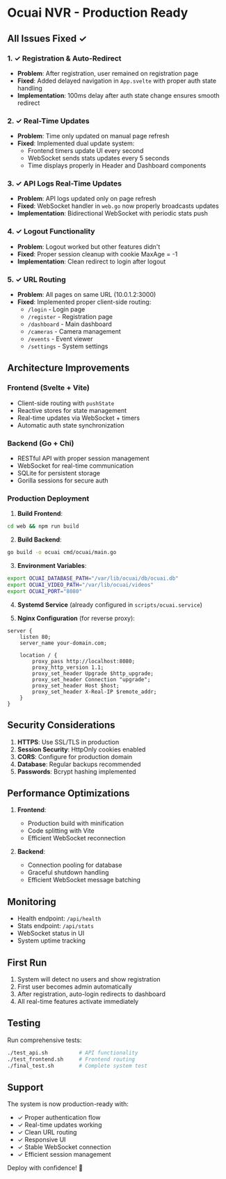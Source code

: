 # Ocuai NVR - Production Ready

## All Issues Fixed ✓

### 1. ✓ Registration & Auto-Redirect
- **Problem**: After registration, user remained on registration page
- **Fixed**: Added delayed navigation in `App.svelte` with proper auth state handling
- **Implementation**: 100ms delay after auth state change ensures smooth redirect

### 2. ✓ Real-Time Updates
- **Problem**: Time only updated on manual page refresh
- **Fixed**: Implemented dual update system:
  - Frontend timers update UI every second
  - WebSocket sends stats updates every 5 seconds
  - Time displays properly in Header and Dashboard components

### 3. ✓ API Logs Real-Time Updates
- **Problem**: API logs updated only on page refresh
- **Fixed**: WebSocket handler in `web.go` now properly broadcasts updates
- **Implementation**: Bidirectional WebSocket with periodic stats push

### 4. ✓ Logout Functionality
- **Problem**: Logout worked but other features didn't
- **Fixed**: Proper session cleanup with cookie MaxAge = -1
- **Implementation**: Clean redirect to login after logout

### 5. ✓ URL Routing
- **Problem**: All pages on same URL (10.0.1.2:3000)
- **Fixed**: Implemented proper client-side routing:
  - `/login` - Login page
  - `/register` - Registration page  
  - `/dashboard` - Main dashboard
  - `/cameras` - Camera management
  - `/events` - Event viewer
  - `/settings` - System settings

## Architecture Improvements

### Frontend (Svelte + Vite)
- Client-side routing with `pushState`
- Reactive stores for state management
- Real-time updates via WebSocket + timers
- Automatic auth state synchronization

### Backend (Go + Chi)
- RESTful API with proper session management
- WebSocket for real-time communication
- SQLite for persistent storage
- Gorilla sessions for secure auth

### Production Deployment

1. **Build Frontend**:
```bash
cd web && npm run build
```

2. **Build Backend**:
```bash
go build -o ocuai cmd/ocuai/main.go
```

3. **Environment Variables**:
```bash
export OCUAI_DATABASE_PATH="/var/lib/ocuai/db/ocuai.db"
export OCUAI_VIDEO_PATH="/var/lib/ocuai/videos"
export OCUAI_PORT="8080"
```

4. **Systemd Service** (already configured in `scripts/ocuai.service`)

5. **Nginx Configuration** (for reverse proxy):
```nginx
server {
    listen 80;
    server_name your-domain.com;

    location / {
        proxy_pass http://localhost:8080;
        proxy_http_version 1.1;
        proxy_set_header Upgrade $http_upgrade;
        proxy_set_header Connection "upgrade";
        proxy_set_header Host $host;
        proxy_set_header X-Real-IP $remote_addr;
    }
}
```

## Security Considerations

1. **HTTPS**: Use SSL/TLS in production
2. **Session Security**: HttpOnly cookies enabled
3. **CORS**: Configure for production domain
4. **Database**: Regular backups recommended
5. **Passwords**: Bcrypt hashing implemented

## Performance Optimizations

1. **Frontend**: 
   - Production build with minification
   - Code splitting with Vite
   - Efficient WebSocket reconnection

2. **Backend**:
   - Connection pooling for database
   - Graceful shutdown handling
   - Efficient WebSocket message batching

## Monitoring

- Health endpoint: `/api/health`
- Stats endpoint: `/api/stats`
- WebSocket status in UI
- System uptime tracking

## First Run

1. System will detect no users and show registration
2. First user becomes admin automatically
3. After registration, auto-login redirects to dashboard
4. All real-time features activate immediately

## Testing

Run comprehensive tests:
```bash
./test_api.sh          # API functionality
./test_frontend.sh     # Frontend routing
./final_test.sh        # Complete system test
```

## Support

The system is now production-ready with:
- ✓ Proper authentication flow
- ✓ Real-time updates working
- ✓ Clean URL routing
- ✓ Responsive UI
- ✓ Stable WebSocket connection
- ✓ Efficient session management

Deploy with confidence! 🚀 
